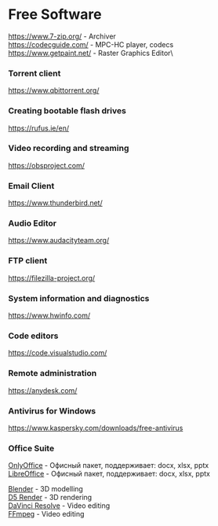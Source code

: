 # Free Software

https://www.7-zip.org/ - Archiver\
https://codecguide.com/ - MPC-HC player, codecs\
https://www.getpaint.net/ - Raster Graphics Editor\

### Torrent client
https://www.qbittorrent.org/

### Creating bootable flash drives
https://rufus.ie/en/

### Video recording and streaming
https://obsproject.com/

### Email Client
https://www.thunderbird.net/

### Audio Editor
https://www.audacityteam.org/

### FTP client
https://filezilla-project.org/

### System information and diagnostics
https://www.hwinfo.com/

### Code editors
https://code.visualstudio.com/

### Remote administration
https://anydesk.com/

### Antivirus for Windows
https://www.kaspersky.com/downloads/free-antivirus

### Office Suite
[OnlyOffice](https://www.onlyoffice.com/download-desktop.aspx) - Офисный пакет, поддерживает: docx, xlsx, pptx\
[LibreOffice](https://www.libreoffice.org/) - Офисный пакет, поддерживает: docx, xlsx, pptx

[Blender](https://www.blender.org/) - 3D modelling\
[D5 Render](https://www.d5render.com/) - 3D rendering\
[DaVinci Resolve](https://www.blackmagicdesign.com/products/davinciresolve) - Video editing\
[FFmpeg](https://www.ffmpeg.org/) - Video editing

